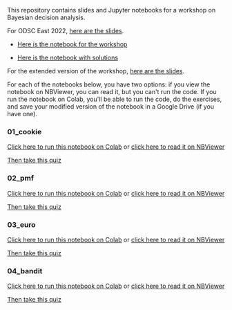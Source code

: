 <p>&nbsp;</p>
<p>&nbsp;</p>
<p>&nbsp;</p>
This repository contains slides and Jupyter notebooks for a workshop on Bayesian decision analysis.

For ODSC East 2022, [here are the slides](https://docs.google.com/presentation/d/e/2PACX-1vRCiX-0igbr5NL6eyhfTJLe7gbPUHd0zFWglgm8VywqBed4IEQzRxiI4S7SPQpiacoqFweihmKjN773/pub).

* [Here is the notebook for the workshop](https://colab.research.google.com/github/AllenDowney/BayesianDecisionAnalysis/blob/main/bda_workshop.ipynb)

* [Here is the notebook with solutions](https://colab.research.google.com/github/AllenDowney/BayesianDecisionAnalysis/blob/main/soln/bda_workshop.ipynb)


For the extended version of the workshop, [here are the slides](https://docs.google.com/presentation/d/e/2PACX-1vSqEEhwzKyzIRGORZpEuU-a0iFyePxslNBhRB6f-3wFVQjZlj119EXlAOTFz02WQzh1oYFYjG1-RWIf/pub).

For each of the notebooks below, you have two options: if you view the notebook on NBViewer, you can read it, but you can't run the code.  If you run the notebook on Colab, you'll be able to run the code, do the exercises, and save your modified version of the notebook in a Google Drive (if you have one).

### 01_cookie

[Click here to run this notebook on Colab](https://colab.research.google.com/github/AllenDowney/BayesianDecisionAnalysis/blob/main/01_cookie.ipynb) or [click here to read it on NBViewer](https://nbviewer.jupyter.org/github/AllenDowney/BayesianDecisionAnalysis/blob/main/01_cookie.ipynb)

[Then take this quiz](https://forms.gle/NEkARo9cHx3pdpAd9)

### 02_pmf

[Click here to run this notebook on Colab](https://colab.research.google.com/github/AllenDowney/BayesianDecisionAnalysis/blob/main/02_pmf.ipynb) or [click here to read it on NBViewer](https://nbviewer.jupyter.org/github/AllenDowney/BayesianDecisionAnalysis/blob/main/02_pmf.ipynb)

[Then take this quiz](https://forms.gle/kwPHwUgWmX3PbtHy9)

### 03_euro

[Click here to run this notebook on Colab](https://colab.research.google.com/github/AllenDowney/BayesianDecisionAnalysis/blob/main/03_euro.ipynb) or [click here to read it on NBViewer](https://nbviewer.jupyter.org/github/AllenDowney/BayesianDecisionAnalysis/blob/main/03_euro.ipynb)

[Then take this quiz](https://forms.gle/RK1c78kcCCRLVsaP8)

### 04_bandit

[Click here to run this notebook on Colab](https://colab.research.google.com/github/AllenDowney/BayesianDecisionAnalysis/blob/main/04_bandit.ipynb) or [click here to read it on NBViewer](https://nbviewer.jupyter.org/github/AllenDowney/BayesianDecisionAnalysis/blob/main/04_bandit.ipynb)

[Then take this quiz](https://forms.gle/f3usP5buauV2hSb8A)
